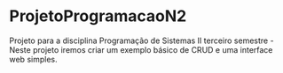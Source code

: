 # ProjetoProgramacaoN2
Projeto para a disciplina Programação de Sistemas II terceiro semestre -
Neste projeto iremos criar um exemplo básico de CRUD e uma interface web simples.
